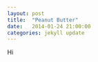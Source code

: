 ```yaml
---
layout: post
title:  "Peanut Butter"
date:   2014-01-24 21:00:00
categories: jekyll update
---
```

Hi